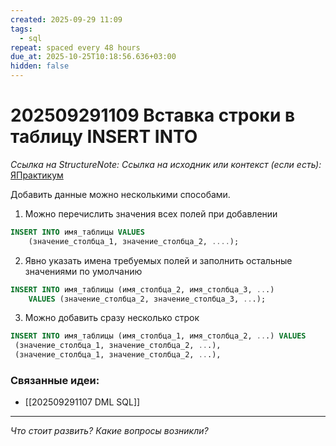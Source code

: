 ```yaml
---
created: 2025-09-29 11:09
tags:
  - sql
repeat: spaced every 48 hours
due_at: 2025-10-25T10:18:56.636+03:00
hidden: false
---
```

# 202509291109 Вставка строки в таблицу INSERT INTO

*Ссылка на StructureNote:*
*Ссылка на исходник или контекст (если есть):* [ЯПрактикум](https://practicum.yandex.ru/learn/backend-nodejs/courses/a4214ab0-2146-4152-b90e-651bf4c7ca5e/sprints/564244/topics/1b53ba64-4733-4307-b1cd-4bdadedf0af9/lessons/0588c8e3-81e8-4667-b71d-56c039a9e472/)

Добавить данные можно несколькими способами.

1) Можно перечислить значения всех полей при добавлении

```sql
INSERT INTO имя_таблицы VALUES
    (значение_столбца_1, значение_столбца_2, ....);
```

2) Явно указать имена требуемых полей и заполнить остальные значениями по умолчанию

```sql
INSERT INTO имя_таблицы (имя_столбца_2, имя_столбца_3, ...)
    VALUES (значение_столбца_2, значение_столбца_3, ...);
```

3) Можно добавить сразу несколько строк

```sql
INSERT INTO имя_таблицы (имя_столбца_1, имя_столбца_2, ...) VALUES
 (значение_столбца_1, значение_столбца_2, ...),
 (значение_столбца_1, значение_столбца_2, ...),
```

### Связанные идеи:

* [[202509291107 DML SQL]]
---

*Что стоит развить? Какие вопросы возникли?*
